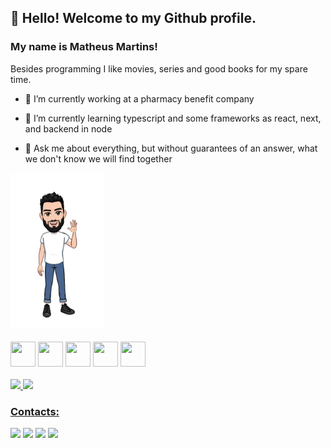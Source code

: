 
## :raising_hand: Hello! Welcome to my Github profile. 

### My name is <strong>Matheus Martins</strong>!

Besides programming I like movies, series and good books for my spare time.


- 🔭 I’m currently working at a pharmacy benefit company 

- 🌱 I’m currently learning typescript and some frameworks as react, next, and backend in node

- 💬 Ask me about everything, but without guarantees of an answer, what we don't know we will find together 

<div>
  <img  src="./avatar.png"  width="150" height="250"/>
</div>

<br />

<div> 
<img src="https://cdn.jsdelivr.net/gh/devicons/devicon/icons/git/git-original.svg" width="40" height="40"/>
<img src="https://cdn.jsdelivr.net/gh/devicons/devicon/icons/react/react-original-wordmark.svg" width="40" height="40"/>
<img src="https://cdn.jsdelivr.net/gh/devicons/devicon/icons/dot-net/dot-net-plain-wordmark.svg" width="40" height="40"/>      
<img src="https://cdn.jsdelivr.net/gh/devicons/devicon/icons/javascript/javascript-plain.svg" width="40" height="40"/>       
<img src="https://cdn.jsdelivr.net/gh/devicons/devicon/icons/typescript/typescript-original.svg" width="40" height="40"/>          
</div>
 
 <br />

<div>
<a href="https://github.com/Matheus216">
<img height="180em" src="https://github-readme-stats.vercel.app/api/top-langs/?username=Matheus216&layout=compact&langs_count=7&theme=dracula"/>
<img height="180em" src="https://github-readme-stats.vercel.app/api?username=Matheus216&show_icons=true&theme=dracula&include_all_commits=true&count_private=true"/>
</div>

### Contacts:

<div>
<a href="https://instagram.com/mrt_matheus/" target="_blank"><img src="https://img.shields.io/badge/-Instagram-%23E4405F?style=for-the-badge&logo=instagram&logoColor=white" target="_blank"></a>
<a href = "mailto:mrt.matheus.dev@gmail.com"><img src="https://img.shields.io/badge/Gmail-D14836?style=for-the-badge&logo=gmail&logoColor=white" target="_blank"></a>
<a href="https://www.linkedin.com/in/matheus-martins-b43113150/" target="_blank"><img src="https://img.shields.io/badge/-LinkedIn-%230077B5?style=for-the-badge&logo=linkedin&logoColor=white" target="_blank"></a>   
  <a href="https://medium.com/@theusgts" target="_blank"><img src="https://img.shields.io/badge/Medium-12100E?style=for-the-badge&logo=medium&logoColor=white" target="_blank"></a>   
</div>
